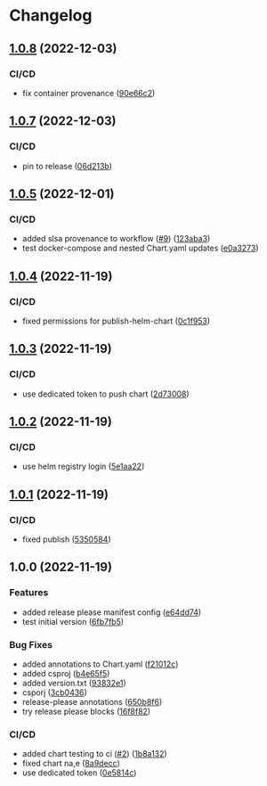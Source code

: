 # Changelog

## [1.0.8](https://github.com/chgl/release-please-test/compare/v1.0.7...v1.0.8) (2022-12-03)


### CI/CD

* fix container provenance ([90e66c2](https://github.com/chgl/release-please-test/commit/90e66c28e7e5160151a555850b04705286c2434d))

## [1.0.7](https://github.com/chgl/release-please-test/compare/v1.0.6...v1.0.7) (2022-12-03)


### CI/CD

* pin to release ([06d213b](https://github.com/chgl/release-please-test/commit/06d213b309ab6f032643cf53f59774424b917958))

## [1.0.5](https://github.com/chgl/release-please-test/compare/v1.0.4...v1.0.5) (2022-12-01)


### CI/CD

* added slsa provenance to workflow ([#9](https://github.com/chgl/release-please-test/issues/9)) ([123aba3](https://github.com/chgl/release-please-test/commit/123aba3eff63d07d11b43ade86ee7b3019b039a4))
* test docker-compose and nested Chart.yaml updates ([e0a3273](https://github.com/chgl/release-please-test/commit/e0a327391e28fc73f56eb2abf50e40193a451621))

## [1.0.4](https://github.com/chgl/release-please-test/compare/v1.0.3...v1.0.4) (2022-11-19)


### CI/CD

* fixed permissions for publish-helm-chart ([0c1f953](https://github.com/chgl/release-please-test/commit/0c1f9532788e41371556a72ffe9b1080a3434c31))

## [1.0.3](https://github.com/chgl/release-please-test/compare/v1.0.2...v1.0.3) (2022-11-19)


### CI/CD

* use dedicated token to push chart ([2d73008](https://github.com/chgl/release-please-test/commit/2d73008f79e33dcd70e253c237385565f3f60191))

## [1.0.2](https://github.com/chgl/release-please-test/compare/v1.0.1...v1.0.2) (2022-11-19)


### CI/CD

* use helm registry login ([5e1aa22](https://github.com/chgl/release-please-test/commit/5e1aa225f1f113e613c6f77febb3d8d59d3fdee5))

## [1.0.1](https://github.com/chgl/release-please-test/compare/v1.0.0...v1.0.1) (2022-11-19)


### CI/CD

* fixed publish ([5350584](https://github.com/chgl/release-please-test/commit/53505843990a5f332ec935dede7918f6c1329260))

## 1.0.0 (2022-11-19)


### Features

* added release please manifest config ([e64dd74](https://github.com/chgl/release-please-test/commit/e64dd74d69fcb1c6593f42eb685e9bd4bea2f539))
* test initial version ([6fb7fb5](https://github.com/chgl/release-please-test/commit/6fb7fb5a037e082abcd1e2a713a79a89a2830c46))


### Bug Fixes

* added annotations to Chart.yaml ([f21012c](https://github.com/chgl/release-please-test/commit/f21012c1f346da2e7b27a1efa82ab4467572dab8))
* added csproj ([b4e65f5](https://github.com/chgl/release-please-test/commit/b4e65f589515b5994f04a95ee6ad7a217930f623))
* added version.txt ([93832e1](https://github.com/chgl/release-please-test/commit/93832e189b64d68e287529466d4064d323e3845b))
* csporj ([3cb0436](https://github.com/chgl/release-please-test/commit/3cb043692a8852d73c388a5fbe75ec2658584b44))
* release-please annotations ([650b8f6](https://github.com/chgl/release-please-test/commit/650b8f6b53fc14f1fd7a81a28aeea2dbf75031f4))
* try release please blocks ([16f8f82](https://github.com/chgl/release-please-test/commit/16f8f82fbaeace7e185c8a03f81686f077ccd504))


### CI/CD

* added chart testing to ci ([#2](https://github.com/chgl/release-please-test/issues/2)) ([1b8a132](https://github.com/chgl/release-please-test/commit/1b8a1326b85d916a5a9bf08cf3fb4a92fdf4a0ad))
* fixed chart na,e ([8a9decc](https://github.com/chgl/release-please-test/commit/8a9decc7c43f5bd124f92046c7de3bdab87b7518))
* use dedicated token ([0e5814c](https://github.com/chgl/release-please-test/commit/0e5814c4048694c858951de12b68271d1619cd0c))
